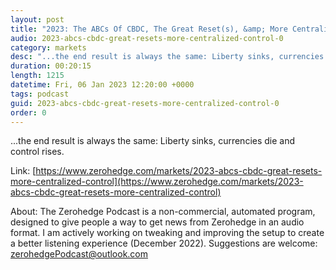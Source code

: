 ```yaml
---
layout: post
title: "2023: The ABCs Of CBDC, The Great Reset(s), &amp; More Centralized Control"
audio: 2023-abcs-cbdc-great-resets-more-centralized-control-0
category: markets
desc: "...the end result is always the same: Liberty sinks, currencies die and control rises."
duration: 00:20:15
length: 1215
datetime: Fri, 06 Jan 2023 12:20:00 +0000
tags: podcast
guid: 2023-abcs-cbdc-great-resets-more-centralized-control-0
order: 0
---
```

...the end result is always the same: Liberty sinks, currencies die and control rises.

Link: [https://www.zerohedge.com/markets/2023-abcs-cbdc-great-resets-more-centralized-control](https://www.zerohedge.com/markets/2023-abcs-cbdc-great-resets-more-centralized-control)

About: The Zerohedge Podcast is a non-commercial, automated program, designed to give people a way to get news from Zerohedge in an audio format.  I am actively working on tweaking and improving the setup to create a better listening experience (December 2022).  Suggestions are welcome: [zerohedgePodcast@outlook.com](mailto:zerohedgePodcast@outlook.com)
